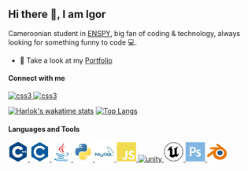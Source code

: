 <!--
**IgorGreenIGM/IgorGreenIGM** is a ✨ _special_ ✨ repository because its `README.md` (this file) appears on your GitHub profile.

Here are some ideas to get you started:

- 🔭 I’m currently working on ...
- 🌱 I’m currently learning ...
- 👯 I’m looking to collaborate on ...
- 🤔 I’m looking for help with ...
- 💬 Ask me about ...
- 📫 How to reach me: ...
- 😄 Pronouns: ...
- ⚡ Fun fact: ...
-->

<h2 align="left">Hi there 👋, I am Igor</h2>

<p align="left">Cameroonian student in <a href="https://polytechnique.cm/">ENSPY</a>, big fan of coding & technology, always looking for something funny to code 💻. </p>



- :book: Take a look at my <a href="https://github.com/IgorGreenIGM?tab=repositories">Portfolio</a>

<h4 align="left">Connect with me</h4>

<!-- Stakcoverflow  -->
<a href="https://stackoverflow.com/users/19371480/igor-mogou" target="_blank">  
<img src="https://upload.wikimedia.org/wikipedia/commons/thumb/e/ef/Stack_Overflow_icon.svg/768px-Stack_Overflow_icon.svg.png" alt="css3" width="40" height="40"/> 
</a> 

<!-- Gmail -->
<a href="mailto:igormogou86@gmail.com" target="_blank">  
<img src="https://upload.wikimedia.org/wikipedia/commons/0/0a/Gmail_logo.png?20201023123349" alt="css3"/> 
</a> 

[![Harlok's wakatime stats](https://github-readme-stats.vercel.app/api/wakatime?username=IgorGreenIGM&layout=compact)](_)
[![Top Langs](https://github-readme-stats.vercel.app/api/top-langs/?username=IgorGreenIGM&layout=compact&theme=default&count_private=true)](_)

<h4 align="left">Languages and Tools</h4>

<!-- C++ -->
<a href="https://isocpp.org/" target="_blank"> 
<img src="https://github.com/devicons/devicon/blob/master/icons/cplusplus/cplusplus-plain.svg" alt="C++" width="40" height="40"/> 
</a> 

<!-- C -->
<a href="https://www.cprogramming.com/" target="_blank"> 
<img src="https://github.com/devicons/devicon/blob/master/icons/c/c-plain.svg" alt="C" width="40" height="40"/> 
</a> 

<!-- Java -->
<a href="https://www.java.com/en/" target="_blank"> 
<img src="https://raw.githubusercontent.com/devicons/devicon/master/icons/java/java-original.svg" alt="Java" width="40" height="40"/> 
</a> 

<!-- Python -->
<a href="https://www.python.org/" target="_blank"> 
<img src="https://raw.githubusercontent.com/devicons/devicon/master/icons/python/python-original.svg" alt="Python" width="40" height="40"/> 
</a> 

<!-- mySQL -->
<a href="https://www.mysql.com/" target="_blank"> 
<img src="https://raw.githubusercontent.com/devicons/devicon/master/icons/mysql/mysql-plain-wordmark.svg" alt="mySQL" width="40" height="40"/> 
</a> 

<!-- JS -->
<a href="https://www.w3schools.com/js/DEFAULT.asp" target="_blank"> 
<img src="https://raw.githubusercontent.com/devicons/devicon/master/icons/javascript/javascript-plain.svg" alt="JS" width="40" height="40"/> 
</a> 

<!-- Unity -->
<a href="https://unity.com/" target="_blank"> 
<img src="https://cdn.freebiesupply.com/logos/large/2x/unity-69-logo-black-and-white.png" alt="unity" width="40" height="40"/> 
</a> 

<!-- Unreal Engine -->
<a href="https://https://www.unrealengine.com/" target="_blank"> 
<img src="https://github.com/devicons/devicon/blob/master/icons/unrealengine/unrealengine-original.svg" alt="unreal Engine" width="40" height="40"/> 
</a> 

<!-- Photoshop -->
<a href="https://www.adobe.com/products/photoshop.html" target="_blank"> 
<img src="https://github.com/devicons/devicon/blob/master/icons/photoshop/photoshop-plain.svg" alt="Photoshop" width="40" height="40"/> 
</a> 

<!-- blender -->
<a href="https://www.blender.org/" target="_blank"> 
<img src="https://github.com/devicons/devicon/blob/master/icons/blender/blender-original.svg" alt="Blender" width="40" height="40"/> 
</a> 
